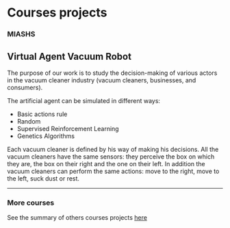 # Courses projects

### MIASHS

Virtual Agent Vacuum Robot 
--------------------------

The purpose of our work is to study the decision-making of various actors in the vacuum cleaner industry (vacuum cleaners, businesses, and consumers).

The artificial agent can be simulated in different ways:

* Basic actions rule
* Random
* Supervised Reinforcement Learning
* Genetics Algorithms

Each vacuum cleaner is defined by his way of making his decisions. All the vacuum cleaners have the same sensors: they perceive the box on which they are, the box on their right and the one on their left. In addition the vacuum cleaners can perform the same actions: move to the right, move to the left, suck dust or rest.



------

### More courses

See the summary of others courses projects [here](https://github.com/tgll/COURSES-PROJECTS-list)
